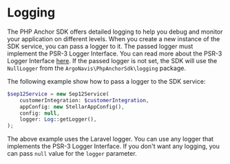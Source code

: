 # Logging

The PHP Anchor SDK offers detailed logging to help you debug and monitor your application on different levels.
When you create a new instance of the SDK service, you can pass a logger to it. The passed logger must implement the PSR-3 Logger Interface.
You can read more about the PSR-3 Logger Interface [here](https://www.php-fig.org/psr/psr-3/).
If the passed logger is not set, the SDK will use the `NullLogger` from the `ArgoNavis\PhpAnchorSdk\logging` package.

The following example show how to pass a logger to the SDK service:

```php
$sep12Service = new Sep12Service(
    customerIntegration: $customerIntegration,
    appConfig: new StellarAppConfig(),
    config: null,
    logger: Log::getLogger(),
);
```
The above example uses the Laravel logger. You can use any logger that implements the PSR-3 Logger Interface.
If you don't want any logging, you can pass `null` value for the `logger` parameter.